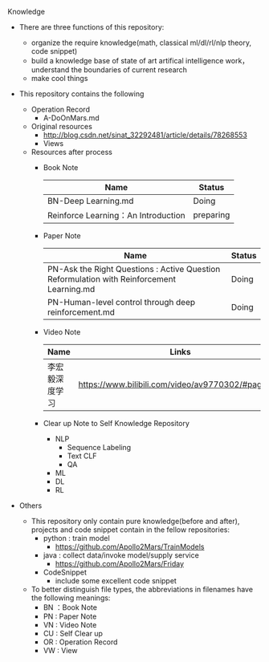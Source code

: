 Knowledge 

- There are three functions of this repository:
  - organize the require knowledge(math, classical ml/dl/rl/nlp theory, code snippet)
  - build a knowledge base of state of art artifical intelligence work，understand the boundaries of current research
  - make cool things

- This repository contains the following
  - Operation Record
    - A-DoOnMars.md
  - Original resources
    - http://blog.csdn.net/sinat_32292481/article/details/78268553
    - Views
  - Resources after process
    - Book Note

      | Name                | Status |
      | ------------------- | ------ |
      | BN-Deep Learning.md | Doing  |
      | Reinforce Learning：An Introduction | preparing |

    - Paper Note

      | Name                                     | Status |
      | ---------------------------------------- | ------ |
      | PN-Ask the Right Questions : Active Question Reformulation with Reinforcement Learning.md | Doing  |
      | PN-Human-level control through deep reinforcement.md                                      |  Doing |

    - Video Note
      
      | Name                | Links | Status |
      | ------------          | ------ | ------ | 
      | 李宏毅深度学习         | https://www.bilibili.com/video/av9770302/#page=24 | Doing  |
    - Clear up Note to Self Knowledge Repository
      - NLP
        - Sequence Labeling
        - Text CLF
        - QA
      - ML
      - DL
      - RL
- Others
  - This repository only contain pure knowledge(before and after), projects and code snippet contain in the fellow repositories: 
    - python : train model
      - https://github.com/Apollo2Mars/TrainModels
    - java : collect data/invoke model/supply service 
      - https://github.com/Apollo2Mars/Friday
    - CodeSnippet
      - include some excellent code snippet
  - To better distinguish file types, the abbreviations in filenames have the following meanings:
    - BN ：Book Note
    - PN : Paper Note
    - VN : Video Note
    - CU : Self Clear up
    - OR : Operation Record
    - VW : View
